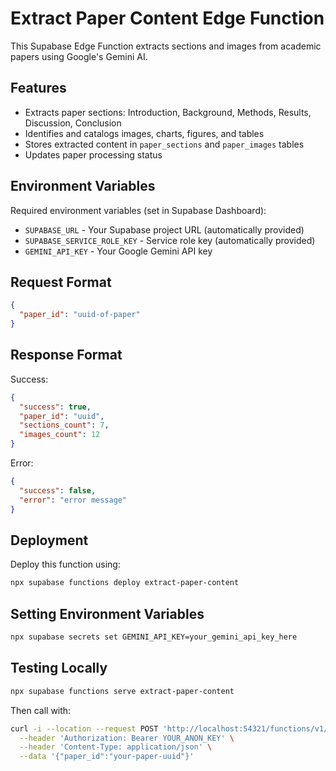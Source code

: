 # Extract Paper Content Edge Function

This Supabase Edge Function extracts sections and images from academic papers using Google's Gemini AI.

## Features

- Extracts paper sections: Introduction, Background, Methods, Results, Discussion, Conclusion
- Identifies and catalogs images, charts, figures, and tables
- Stores extracted content in `paper_sections` and `paper_images` tables
- Updates paper processing status

## Environment Variables

Required environment variables (set in Supabase Dashboard):

- `SUPABASE_URL` - Your Supabase project URL (automatically provided)
- `SUPABASE_SERVICE_ROLE_KEY` - Service role key (automatically provided)
- `GEMINI_API_KEY` - Your Google Gemini API key

## Request Format

```json
{
  "paper_id": "uuid-of-paper"
}
```

## Response Format

Success:
```json
{
  "success": true,
  "paper_id": "uuid",
  "sections_count": 7,
  "images_count": 12
}
```

Error:
```json
{
  "success": false,
  "error": "error message"
}
```

## Deployment

Deploy this function using:

```bash
npx supabase functions deploy extract-paper-content
```

## Setting Environment Variables

```bash
npx supabase secrets set GEMINI_API_KEY=your_gemini_api_key_here
```

## Testing Locally

```bash
npx supabase functions serve extract-paper-content
```

Then call with:
```bash
curl -i --location --request POST 'http://localhost:54321/functions/v1/extract-paper-content' \
  --header 'Authorization: Bearer YOUR_ANON_KEY' \
  --header 'Content-Type: application/json' \
  --data '{"paper_id":"your-paper-uuid"}'
```
